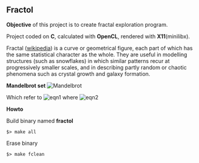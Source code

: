 ## Fractol

**Objective** of this project is to create fractal exploration program. 

Project coded on **C**, calculated with **OpenCL**, rendered with **X11**(minilibx).

Fractal ([wikipedia](https://en.wikipedia.org/wiki/Fractal)) is a curve or geometrical figure, each part of which has the same statistical character as the whole. They are useful in modelling structures (such as snowflakes) in which similar patterns recur at progressively smaller scales, and in describing partly random or chaotic phenomena such as crystal growth and galaxy formation. 

**Mandelbrot set**
![Mandelbrot]({{site.baseurl}}/{{site.baseurl}}//Pic1.jpg)

Which refer to ![eqn1]({{site.baseurl}}//eqn1.png) where ![eqn2]({{site.baseurl}}//eqn2.png)

**Howto**

Build binary named **fractol**
		
   	$> make all

Erase binary
		
   	$> make fclean
